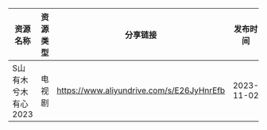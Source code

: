 | 资源名称         | 资源类型 | 分享链接                                      | 发布时间       |
| ------------ | ---- | ----------------------------------------- | ---------- |
| S山有木兮木有心2023 | 电视剧  | https://www.aliyundrive.com/s/E26JyHnrEfb | 2023-11-02 |
